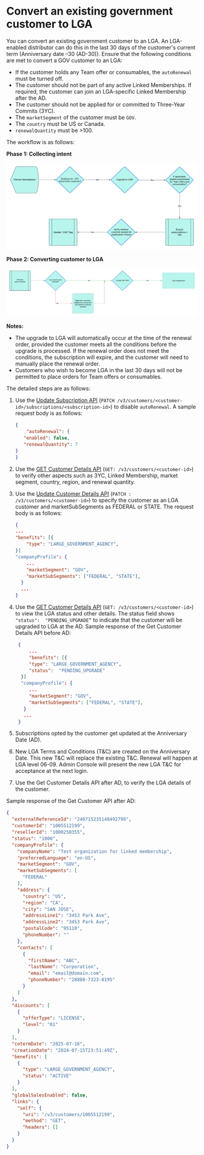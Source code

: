 # Convert an existing government customer to LGA

You can convert an existing government customer to an LGA. An LGA-enabled distributor can do this in the last 30 days of the customer's current term (Anniversary date –30 (AD-30)). Ensure that the following conditions are met to convert a GOV customer to an LGA:

- If the customer holds any Team offer or consumables, the `autoRenewal` must be turned off.
- The customer should not be part of any active Linked Memberships. If required, the  customer can join an LGA-specific Linked Membership after the AD.
- The customer should not be applied for or committed to Three-Year Commits (3YC).
- The `marketSegment` of the customer must be `GOV`.
- The `country` must be US or Canada.
- `renewalQuantity` must be >100.

The workflow is as follows:

**Phase 1: Collecting intent**

![Workflow to validate the customer and collecting the intent to convert the customer to an LGA](../image/convert_1.png)

**Phase 2: Converting customer to LGA**

![Workflow to convert interested and eligible customers to LGAs](../image/convert_2.png)

**Notes:**

- The upgrade to LGA will automatically occur at the time of the renewal order, provided the customer meets all the conditions before the upgrade is processed. If the renewal order does not meet the conditions, the subscription will expire, and the customer will need to manually place the renewal order.
- Customers who wish to become LGA in the last 30 days will not be permitted to place orders for Team offers or consumables.

The detailed steps are as follows:

1. Use the [Update Subscription API](../subscription_management/update_subscription.md) (`PATCH /v3/customers/<customer-id>/subscriptions/<subscription-id>`) to disable `autoRenewal`. A sample request body is as follows:

    ```json
    {
        "autoRenewal": {
       "enabled": false,
       "renewalQuantity": 7
    }
    }
    ```

2. Use the [GET Customer Details API](../customer_account/get_customer_account.md) (`GET: /v3/customers/<customer-id>`) to verify other aspects such as 3YC, Linked Membership, market segment, country, region, and renewal quantity.
3. Use the [Update Customer Details API](../customer_account/update_customer_account.md) (`PATCH : /v3/customers/<customer-id>`) to specify the customer as an LGA customer and marketSubSegments as FEDERAL or STATE. The request body is as follows:

    ```json
    {
    ...
    "benefits": [{
        "type": "LARGE_GOVERNMENT_AGENCY",
    }]
    "companyProfile": {
        ...
        "marketSegment": "GOV",
        "marketSubSegments": ["FEDERAL", "STATE"],
      }
      ...
    }
    ```

4. Use the [GET Customer Details API](../customer_account/get_customer_account.md) (`GET: /v3/customers/<customer-id>`) to view the LGA status and other details. The status field shows `"status":  "PENDING_UPGRADE”` to indicate that the customer will be upgraded to LGA at the AD. Sample response of the Get Customer Details API before AD:

   ```json
    {
        ...
        "benefits": [{            
        "type": "LARGE_GOVERNMENT_AGENCY",
        "status":  "PENDING_UPGRADE"
     }]
     "companyProfile": {
        ...
        "marketSegment": "GOV",
        "marketSubSegments": ["FEDERAL", "STATE"],
      }
      ...
    }
   ```

5. Subscriptions opted by the customer get updated at the Anniversary Date (AD).
6. New LGA Terms and Conditions (T&C) are created on the Anniversary Date. This new T&C will replace the existing T&C. Renewal will happen at LGA level 06-09. Admin Console will present the new LGA T&C for acceptance at the next login.
7. Use the Get Customer Details API after AD, to verify the LGA details of the customer.

Sample response of the Get Customer API after AD:

```json
{
  "externalReferenceId": "240715235148492799",
  "customerId": "1005512199",
  "resellerId": "1000250355",
  "status": "1000",
  "companyProfile": {
    "companyName": "Test organization for linked membership",
    "preferredLanguage": "en-US",
    "marketSegment": "GOV",
    "marketSubSegments": [
      "FEDERAL"
    ],
    "address": {
      "country": "US",
      "region": "CA",
      "city": "SAN JOSE",
      "addressLine1": "3453 Park Ave",
      "addressLine2": "3453 Park Ave",
      "postalCode": "95110",
      "phoneNumber": ""
    },
    "contacts": [
      {
        "firstName": "ABC",
        "lastName": "Corporation",
        "email": "email@domain.com",
        "phoneNumber": "28880-7323-8195"
      }
    ]
  },
  "discounts": [
    {
      "offerType": "LICENSE",
      "level": "01"
    }
  ],
  "cotermDate": "2025-07-16",
  "creationDate": "2024-07-15T23:51:49Z",
  "benefits": [
    {
      "type": "LARGE_GOVERNMENT_AGENCY",
      "status": "ACTIVE"
    }
  ],
  "globalSalesEnabled": false,
  "links": {
    "self": {
      "uri": "/v3/customers/1005512199",
      "method": "GET",
      "headers": []
    }
  }
}
```
